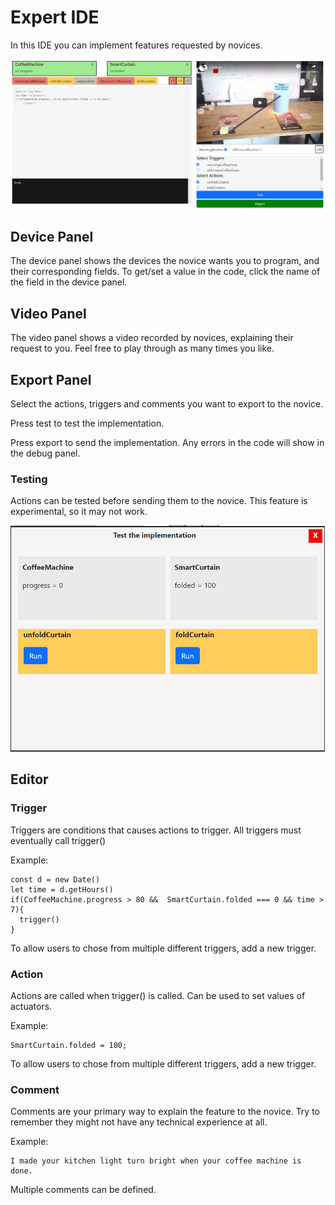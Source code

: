 # Expert IDE
In this IDE you can implement features requested by novices.

<img src="public/fullUi.png" alt="drawing" width="1000"/>

## Device Panel
The device panel shows the devices the novice wants you to program, and their corresponding fields.
To get/set a value in the code, click the name of the field in the device panel.

## Video Panel
The video panel shows a video recorded by novices, explaining their request to you. Feel free to play through as many times you like.

## Export Panel
Select the actions, triggers and comments you want to export to the novice.

Press test to test the implementation.

Press export to send the implementation. Any errors in the code will show in the debug panel.

### Testing
Actions can be tested before sending them to the novice.
This feature is experimental, so it may not work.

<img src="public/test.png" alt="drawing" width="600"/>


## Editor

### Trigger
Triggers are conditions that causes actions to trigger. All triggers must eventually call trigger()

Example:
```
const d = new Date()
let time = d.getHours()
if(CoffeeMachine.progress > 80 &&  SmartCurtain.folded === 0 && time > 7){
  trigger()
}
```

To allow users to chose from multiple different triggers, add a new trigger.

### Action
Actions are called when trigger() is called. Can be used to set values of actuators.

Example:
```
SmartCurtain.folded = 100;
```

To allow users to chose from multiple different triggers, add a new trigger.

### Comment
Comments are your primary way to explain the feature to the novice.
Try to remember they might not have any technical experience at all.

Example:
```
I made your kitchen light turn bright when your coffee machine is done.
```

Multiple comments can be defined.


